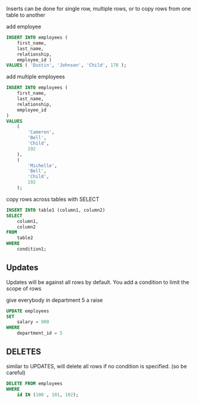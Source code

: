 Inserts can be done for single row, multiple rows, or to copy rows from one table to another


add employee
```sql
INSERT INTO employees ( 
	first_name, 
	last_name, 
	relationship, 
	employee_id ) 
VALUES ( 'Dustin', 'Johnson', 'Child', 178 );
```

add multiple employees
```sql
INSERT INTO employees (
	first_name,
	last_name,
	relationship,
	employee_id
)
VALUES
	(
		'Cameron',
		'Bell',
		'Child',
		192
	),
	(
		'Michelle',
		'Bell',
		'Child',
		192
	);
```

copy rows across tables with SELECT
```sql
INSERT INTO table1 (column1, column2) 
SELECT
	column1,
	column2
FROM
	table2
WHERE
	condition1;
```

## Updates
Updates will be against all rows by default. You add a condition to limit the scope of rows

give everybody in department 5 a raise
```sql
UPDATE employees
SET
	salary = 900
WHERE
	department_id = 5
```

## DELETES
similar to UPDATES, will delete all rows if no condition is specified. (so be careful)

```sql
DELETE FROM employees 
WHERE
    id IN (100 , 101, 102);
```

